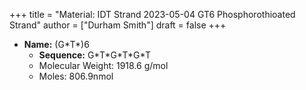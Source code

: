 +++
title = "Material: IDT Strand 2023-05-04 GT6 Phosphorothioated Strand"
author = ["Durham Smith"]
draft = false
+++

-   **Name:** (G\*T\*)6
    -   **Sequence:** G\*T\*G\*T\*G\*T
    -   Molecular Weight: 1918.6 g/mol
    -   Moles: 806.9nmol
